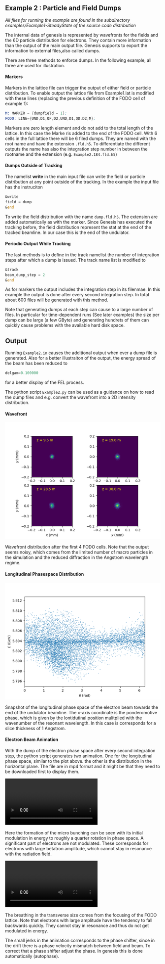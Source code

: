 ## Example 2 : Particle and Field Dumps

*All files for running the example are found in the subdirectory examples/Example1-SteadyState of the source code distribution*

The internal data of genesis is represented by wavefronts for the fields and the 6D particle distribution for electrons. They contain more information than the output of the main output file. 
Genesis supports to export the information to external files,also called dumps.

There are three methods to enforce dumps. In the following example, all three are used for illustration.

#### Markers

Markers in the lattice file can trigger the output of either field or particle distribution. To enable output the 
lattice file from Example1.lat is modified with these lines (replacing the previous definition of the FODO cell of example 1):

```asm
M: MARKER = {dumpfield = 1};
FODO: LINE={UND,D1,QF,D2,UND,D1,QD,D2,M};
```

Markers are zero length element and do not add to the total length of the lattice. In this case the Marke ris added to the end of the FODO cell.
With 6 cells in the full lattice there will be 6 filed dumps. They are named with the root name and have the extension 
```.fld.h5```. To differentiate the different outputs the name has also the integration step number in between the rootname and the extension (e.g.
```Example2.184.fld.h5```)

#### Dumps Outside of Tracking

The namelist **write** in the main input file can write the field or particle distribution at any point outside of the tracking.
In the example the input file has the instruciton
```asm
&write
field = dump
&end
```
To write the field distribution with the name ```dump.fld.h5```. The extension are added automatically as with the marker.
Since Genesis has executed the tracking before, the field distribution represent the stat at the end of the tracked beamline. In our case this is the end of the undulator.

#### Periodic Output While Tracking

The last methods is to define in the track namelist the number of integration steps after which a dump is issued.
The track name list is modified to 

```asm
&track
beam_dump_step = 2
&end
```
As for markers the output includes the integration step in its filenmae. In this example the output is done after every second integration step. In total about 600 files will
be generated with this method.

Note that generating dumps at each step can cause to a large number of files. In particular for time-dependent runs (See later examples)
the size per dump can be large (a few GByte) and generating hundrets of them can quickly cause problems with the available hard disk space.

## Output

Running ```Example2.in``` causes the additional output when ever a dump file is generated. Also for a better illustraiton of the output, the
energy spread of the beam has been reduced to 
```asm
delgam=0.100000
```
for a better display of the FEL process.

The python script ```Example2.py``` can be used as a guidance on how to read the dump files and e.g. convert the wavefront into a 2D intensity distribution.


#### Wavefront
![Plot1](Plots/Figure_1.png)

Wavefront distribution after the first 4 FODO cells. Note that the output seems noisy, which comes from the limited number of macro particles in the simulation and 
the reduced diffraction in the Angstrom wavelength regime. 

#### Longitudinal Phasespace Distribution

![Plots2](Plots/Figure_2.png)

Snapshot of the longitudinal phase space of the electron beam towards the end of the undulator beamline. The x-axis coordinate is the ponderomotive phase,
which is given by the lontidutinal position mulitplied with the wavenumber of the resonant wavelength. In this case is corresponds for a slice thickness of 1 Angstrom.

#### Electron Beam Animation

With the dump of the electron phase space after every second integration step, the python script generates two animation. One for the longitudinal phase space, similar to the plot above. 
the other is the distribution in the horizontal plane. The file are in mp4 format and it might be that they need to be downloaded first to display them.

![Ani1](Plots/Animation1.webm)

Here the formation of the micro bunching can be seen with its initial modulation in energy to roughly a quarter rotation in phase space. A significant part of electrons are not modulated.
These corresponds for electrons with large betatron amplitude, which cannot stay in resonance with the radiation field.

![Ani2](Plots/Animation2.webm)

The breathing in the transverse size comes from the focusing of the FODO lattice. Note that electrons with large amplitude have the tendency to fall backwards quickly. They cannot stay in resonance and thus do not get modulated in energy.

The small jerks in the animation corresponds to the phase shifter, since in the drift there is a phase velocity mismatch between field and beam. To correct that a phase shifter adjust the phase. In genesis this is done automatically (autophase).
